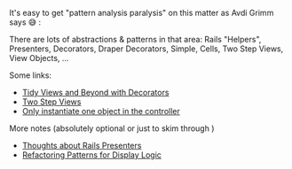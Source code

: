 It's easy to  get "pattern analysis paralysis" on this matter as Avdi Grimm says 😅 :

There are lots of abstractions & patterns in that area:
Rails "Helpers", Presenters, Decorators, Draper Decorators, Simple, Cells, Two Step Views, View Objects, ...

Some links:
- [Tidy Views and Beyond with Decorators](https://robots.thoughtbot.com/tidy-views-and-beyond-with-decorators)
- [Two Step Views](http://www.virtuouscode.com/2011/07/27/fowler-on-rails/)
- [Only instantiate one object in the controller](https://robots.thoughtbot.com/sandi-metz-rules-for-developers#only-instantiate-one-object-in-the-controller)

More notes (absolutely optional or just to skim through )
- [Thoughts about Rails Presenters](https://gist.github.com/somebox/5a7ebf56e3236372eec4)
- [Refactoring Patterns for Display Logic](http://codingitwrong.com/2015/12/07/refactoring-patterns-for-display-logic.html)
